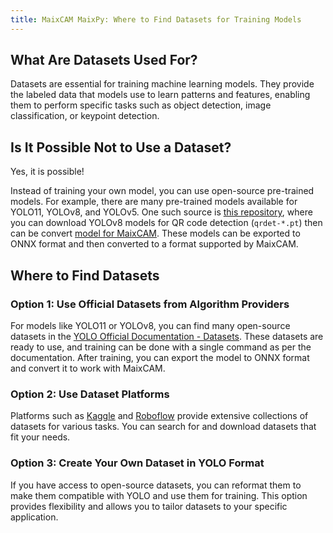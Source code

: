 ```yaml
---
title: MaixCAM MaixPy: Where to Find Datasets for Training Models
---
```


## What Are Datasets Used For?

Datasets are essential for training machine learning models. They provide the labeled data that models use to learn patterns and features, enabling them to perform specific tasks such as object detection, image classification, or keypoint detection.

## Is It Possible Not to Use a Dataset?

Yes, it is possible!  

Instead of training your own model, you can use open-source pre-trained models. For example, there are many pre-trained models available for YOLO11, YOLOv8, and YOLOv5. One such source is [this repository](https://github.com/Eric-Canas/qrdet/releases), where you can download YOLOv8 models for QR code detection (`qrdet-*.pt`) then can be convert [model for MaixCAM](https://maixhub.com/model/zoo/480). These models can be exported to ONNX format and then converted to a format supported by MaixCAM.

## Where to Find Datasets

### Option 1: Use Official Datasets from Algorithm Providers
For models like YOLO11 or YOLOv8, you can find many open-source datasets in the [YOLO Official Documentation - Datasets](https://docs.ultralytics.com/datasets/). These datasets are ready to use, and training can be done with a single command as per the documentation. After training, you can export the model to ONNX format and convert it to work with MaixCAM.

### Option 2: Use Dataset Platforms
Platforms such as [Kaggle](https://www.kaggle.com/datasets/riondsilva21/hand-keypoint-dataset-26k) and [Roboflow](https://universe.roboflow.com/) provide extensive collections of datasets for various tasks. You can search for and download datasets that fit your needs.

### Option 3: Create Your Own Dataset in YOLO Format
If you have access to open-source datasets, you can reformat them to make them compatible with YOLO and use them for training. This option provides flexibility and allows you to tailor datasets to your specific application.

